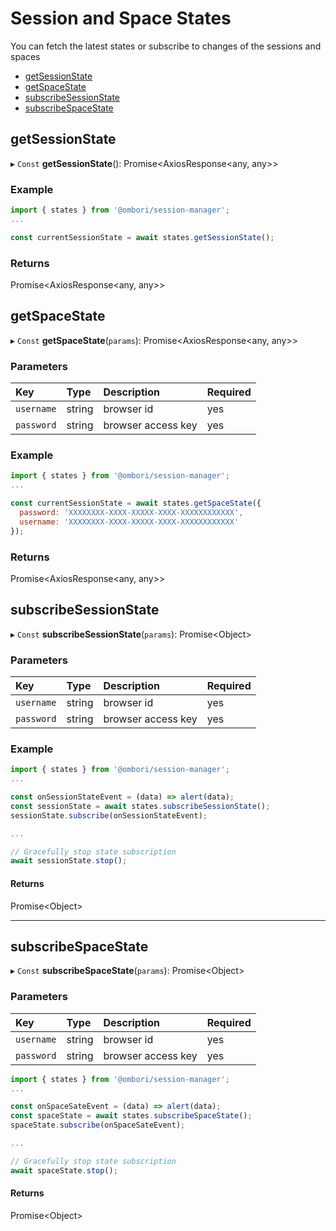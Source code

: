 # Session and Space States

You can fetch the latest states or subscribe to changes of the sessions and spaces

- [getSessionState](undefined)
- [getSpaceState](undefined)
- [subscribeSessionState](undefined)
- [subscribeSpaceState](undefined)


## getSessionState

▸ `Const` **getSessionState**(): Promise<AxiosResponse<any, any\>\>

### Example

```js
import { states } from '@ombori/session-manager';
...

const currentSessionState = await states.getSessionState();
```

### Returns

Promise<AxiosResponse<any, any\>\>


## getSpaceState

▸ `Const` **getSpaceState**(`params`): Promise<AxiosResponse<any, any\>\>

### Parameters

| Key | Type | Description | Required | 
| :------ | :------ | :------ | :------ |
| `username` | string | browser id | yes |
| `password` | string | browser access key | yes |


### Example

```js
import { states } from '@ombori/session-manager';
...

const currentSessionState = await states.getSpaceState({
  password: 'XXXXXXXX-XXXX-XXXXX-XXXX-XXXXXXXXXXXX',
  username: 'XXXXXXXX-XXXX-XXXXX-XXXX-XXXXXXXXXXXX'
});
```

### Returns

Promise<AxiosResponse<any, any\>\>


## subscribeSessionState

▸ `Const` **subscribeSessionState**(`params`): Promise<Object\>

### Parameters

| Key | Type | Description | Required | 
| :------ | :------ | :------ | :------ |
| `username` | string | browser id | yes |
| `password` | string | browser access key | yes |

### Example

```js
import { states } from '@ombori/session-manager';
...

const onSessionStateEvent = (data) => alert(data);
const sessionState = await states.subscribeSessionState();
sessionState.subscribe(onSessionStateEvent);

...

// Gracefully stop state subscription
await sessionState.stop();
```

#### Returns

Promise<Object\>

___

## subscribeSpaceState

▸ `Const` **subscribeSpaceState**(`params`): Promise<Object\>

### Parameters

| Key | Type | Description | Required | 
| :------ | :------ | :------ | :------ |
| `username` | string | browser id | yes |
| `password` | string | browser access key | yes |

```js
import { states } from '@ombori/session-manager';
...

const onSpaceSateEvent = (data) => alert(data);
const spaceState = await states.subscribeSpaceState();
spaceState.subscribe(onSpaceSateEvent);

...

// Gracefully stop state subscription
await spaceState.stop();
```

#### Returns

Promise<Object\>
